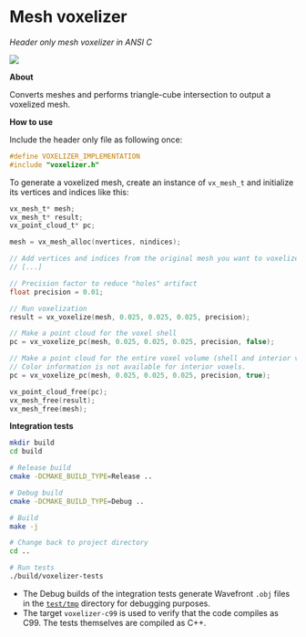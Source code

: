 # Mesh voxelizer

_Header only mesh voxelizer in ANSI C_

![](images/capture.png)

**About**

Converts meshes and performs triangle-cube intersection to output a voxelized mesh.

**How to use**

Include the header only file as following once:

```c
#define VOXELIZER_IMPLEMENTATION
#include "voxelizer.h"
```

To generate a voxelized mesh, create an instance of `vx_mesh_t` and initialize its
vertices and indices like this:

```c
vx_mesh_t* mesh;
vx_mesh_t* result;
vx_point_cloud_t* pc;

mesh = vx_mesh_alloc(nvertices, nindices);

// Add vertices and indices from the original mesh you want to voxelize
// [...]

// Precision factor to reduce "holes" artifact
float precision = 0.01;

// Run voxelization
result = vx_voxelize(mesh, 0.025, 0.025, 0.025, precision);

// Make a point cloud for the voxel shell
pc = vx_voxelize_pc(mesh, 0.025, 0.025, 0.025, precision, false);

// Make a point cloud for the entire voxel volume (shell and interior voxels)
// Color information is not available for interior voxels.
pc = vx_voxelize_pc(mesh, 0.025, 0.025, 0.025, precision, true);

vx_point_cloud_free(pc);
vx_mesh_free(result);
vx_mesh_free(mesh);
```

**Integration tests**

```bash
mkdir build
cd build

# Release build
cmake -DCMAKE_BUILD_TYPE=Release ..

# Debug build
cmake -DCMAKE_BUILD_TYPE=Debug ..

# Build
make -j

# Change back to project directory
cd ..

# Run tests
./build/voxelizer-tests
```

* The Debug builds of the integration tests generate Wavefront `.obj` files in the [`test/tmp`](test/tmp) directory for 
  debugging purposes.
* The target `voxelizer-c99` is used to verify that the code compiles as C99. The tests themselves are compiled as C++.
